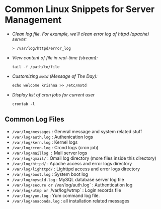 # Common Linux Snippets for Server Management

- _Clean log file. For example, we'll clean error log of httpd \(apache\) server:_

  `> /var/log/httpd/error_log`
- _View content of file in real-time (stream):_ 

    `tail -f /path/to/file`

- _Customizing `motd` (Message of The Day):_

    `echo welcome krishna >> /etc/motd`

- _Display list of cron jobs for current user_

    `crontab -l`

## Common Log Files
- `/var/log/messages` : General message and system related stuff
- `/var/log/auth.log` : Authenication logs
- `/var/log/kern.log` : Kernel logs
- `/var/log/cron.log` : Crond logs (cron job)
- `/var/log/maillog :` Mail server logs
- `/var/log/qmail/` : Qmail log directory (more files inside this directory)
- `/var/log/httpd/` : Apache access and error logs directory
- `/var/log/lighttpd/` : Lighttpd access and error logs directory
- `/var/log/boot.log` : System boot log
- `/var/log/mysqld.log` : MySQL database server log file
- `/var/log/secure or `/var/log/auth.log` : Authentication log
- `/var/log/utmp or `/var/log/wtmp` : Login records file
- `/var/log/yum.log` : Yum command log file.
- `/var/log/anaconda.log` : all installation related messages